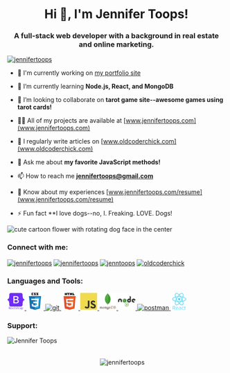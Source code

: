 <h1 align="center">Hi 👋, I'm Jennifer Toops!</h1>
<h3 align="center">A full-stack web developer with a background in real estate and online marketing.</h3>

<p align="left"> <a href="https://twitter.com/jennifertoops" target="blank"><img src="https://img.shields.io/twitter/follow/jennifertoops?logo=twitter&style=for-the-badge" alt="jennifertoops" /></a> </p>

- 🔭 I'm currently working on [my portfolio site](www.jennifertoops.com)

- 🌱 I’m currently learning **Node.js, React, and MongoDB**

- 👯 I’m looking to collaborate on **tarot game site--awesome games using tarot cards!**

- 👨‍💻 All of my projects are available at [www.jennifertoops.com](www.jennifertoops.com)

- 📝 I regularly write articles on [www.oldcoderchick.com](www.oldcoderchick.com)

- 💬 Ask me about **my favorite JavaScript methods!**

- 📫 How to reach me **jennifertoops@gmail.com**

- 📄 Know about my experiences [www.jennifertoops.com/resume](www.jennifertoops.com/resume)

- ⚡ Fun fact **I love dogs--no, I. Freaking. LOVE. Dogs!

<img src="https://media.giphy.com/media/3ohhwiavwGNrRceZO0/giphy.gif" alt="cute cartoon flower with rotating dog face in the center">

<h3 align="left">Connect with me:</h3>
<p align="left">
<a href="https://twitter.com/jennifertoops" target="blank"><img align="center" src="https://cdn.jsdelivr.net/npm/simple-icons@3.0.1/icons/twitter.svg" alt="jennifertoops" height="30" width="40" /></a>
<a href="https://linkedin.com/in/jennifertoops" target="blank"><img align="center" src="https://cdn.jsdelivr.net/npm/simple-icons@3.0.1/icons/linkedin.svg" alt="jennifertoops" height="30" width="40" /></a>
<a href="https://fb.com/jenntoops" target="blank"><img align="center" src="https://cdn.jsdelivr.net/npm/simple-icons@3.0.1/icons/facebook.svg" alt="jenntoops" height="30" width="40" /></a>
<a href="https://www.youtube.com/c/oldcoderchick" target="blank"><img align="center" src="https://cdn.jsdelivr.net/npm/simple-icons@3.0.1/icons/youtube.svg" alt="oldcoderchick" height="30" width="40" /></a>
</p>

<h3 align="left">Languages and Tools:</h3>
<p align="left"> <a href="https://getbootstrap.com" target="_blank"> <img src="https://raw.githubusercontent.com/devicons/devicon/master/icons/bootstrap/bootstrap-plain-wordmark.svg" alt="bootstrap" width="40" height="40"/> </a> <a href="https://www.w3schools.com/css/" target="_blank"> <img src="https://raw.githubusercontent.com/devicons/devicon/master/icons/css3/css3-original-wordmark.svg" alt="css3" width="40" height="40"/> </a> <a href="https://git-scm.com/" target="_blank"> <img src="https://www.vectorlogo.zone/logos/git-scm/git-scm-icon.svg" alt="git" width="40" height="40"/> </a> <a href="https://www.w3.org/html/" target="_blank"> <img src="https://raw.githubusercontent.com/devicons/devicon/master/icons/html5/html5-original-wordmark.svg" alt="html5" width="40" height="40"/> </a> <a href="https://developer.mozilla.org/en-US/docs/Web/JavaScript" target="_blank"> <img src="https://raw.githubusercontent.com/devicons/devicon/master/icons/javascript/javascript-original.svg" alt="javascript" width="40" height="40"/> </a> <a href="https://www.mongodb.com/" target="_blank"> <img src="https://raw.githubusercontent.com/devicons/devicon/master/icons/mongodb/mongodb-original-wordmark.svg" alt="mongodb" width="40" height="40"/> </a> <a href="https://nodejs.org" target="_blank"> <img src="https://raw.githubusercontent.com/devicons/devicon/master/icons/nodejs/nodejs-original-wordmark.svg" alt="nodejs" width="40" height="40"/> </a> <a href="https://postman.com" target="_blank"> <img src="https://www.vectorlogo.zone/logos/getpostman/getpostman-icon.svg" alt="postman" width="40" height="40"/> </a> <a href="https://reactjs.org/" target="_blank"> <img src="https://raw.githubusercontent.com/devicons/devicon/master/icons/react/react-original-wordmark.svg" alt="react" width="40" height="40"/> </a> </p>


<h3 align="left">Support:</h3>
<p><a href="https://www.buymeacoffee.com/Jennifer Toops"> <img align="left" src="https://cdn.buymeacoffee.com/buttons/v2/default-yellow.png" height="50" width="210" alt="Jennifer Toops" /></a></p><br><br>


<p>&nbsp;<img align="center" src="https://github-readme-stats.vercel.app/api?username=jennifertoops&show_icons=true&locale=en" alt="jennifertoops" /></p>



